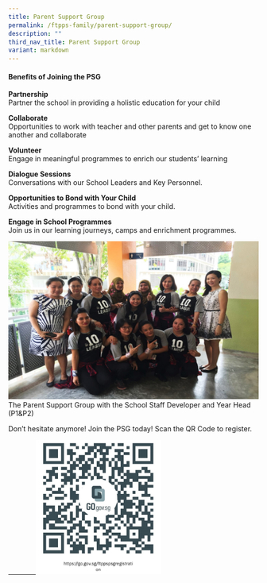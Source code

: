 ```yaml
---
title: Parent Support Group
permalink: /ftpps-family/parent-support-group/
description: ""
third_nav_title: Parent Support Group
variant: markdown
---
```

<h4><b>Benefits of Joining the PSG</b></h4>

**Partnership**
<br>
Partner the school in providing a holistic education for your child

**Collaborate**
<br>
Opportunities to work with teacher and other parents and get to know one another and collaborate

**Volunteer**
<br>
Engage in meaningful programmes to enrich our students’ learning

**Dialogue Sessions**
<br>
Conversations with our School Leaders and Key Personnel.

**Opportunities to Bond with Your Child**
<br>
Activities and programmes to bond with your child.

**Engage in School Programmes**
<br>
Join us in our learning journeys, camps and enrichment programmes.



![](/images/PSG2.jpg)
The Parent Support Group with the School Staff Developer and Year Head (P1&amp;P2)  


Don’t hesitate anymore! Join the PSG today! Scan the QR Code to register.

<a href="https://form.gov.sg/6425a76469125a001122daa5">
&nbsp;&nbsp;&nbsp;&nbsp;&nbsp;&nbsp;&nbsp;&nbsp;&nbsp;&nbsp;&nbsp;&nbsp;&nbsp; <img src="/images/FTTPS%20Family/FTPPS_PSG_Registraion_Form_QR_Code.jpg" style="width:50%">
</a>